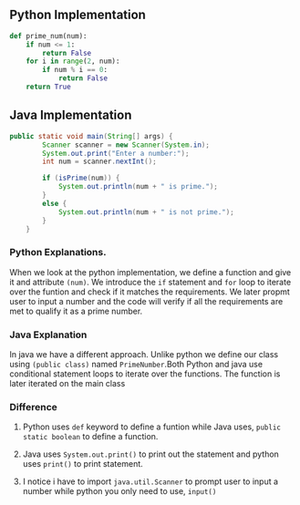 ## Python Implementation

```python
def prime_num(num):
    if num <= 1:
        return False
    for i in range(2, num): 
        if num % i == 0:
            return False
    return True
```

## Java Implementation


```java
public static void main(String[] args) { 
        Scanner scanner = new Scanner(System.in);
        System.out.print("Enter a number:");
        int num = scanner.nextInt();

        if (isPrime(num)) {
            System.out.println(num + " is prime.");
        }
        else {
            System.out.println(num + " is not prime.");
        }
    }
```


### Python Explanations.
 When we look at the python implementation, we define a function and give it and attribute `(num)`. We introduce the `if` statement and `for` loop to iterate over the funtion and check if it matches the requirements. We later propmt user to input a number and the code will verify if all the requirements are met to qualify it as a prime number. 



### Java Explanation

In java we have a different approach. Unlike python we define our class using `(public class)` named `PrimeNumber`.Both Python and java use conditional statement loops to iterate over the functions. The function is later iterated on the main class



### Difference

1. Python uses `def` keyword to define a funtion while Java uses, `public static boolean` to define a function.

2. Java uses `System.out.print()` to print out the statement and python uses `print()` to print statement.


3. I notice i have to import `java.util.Scanner` to prompt user to input a number while python you only need to use, `input()`